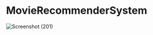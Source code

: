 # MovieRecommenderSystem


![Screenshot (201)](https://github.com/user-attachments/assets/78b1d18b-a152-40b0-82ca-6711535cad20)
